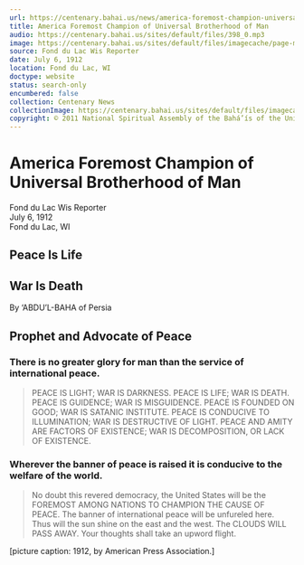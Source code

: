 ```yaml
---
url: https://centenary.bahai.us/news/america-foremost-champion-universal-brotherhood-man
title: America Foremost Champion of Universal Brotherhood of Man
audio: https://centenary.bahai.us/sites/default/files/398_0.mp3
image: https://centenary.bahai.us/sites/default/files/imagecache/page-main-image/images/press_clippings/06-06-1912%20Fond%20du%20Lac%20Wis%20Rprtr%20Amer%20Foremost%20Champion.png
source: Fond du Lac Wis Reporter
date: July 6, 1912
location: Fond du Lac, WI
doctype: website
status: search-only
encumbered: false
collection: Centenary News
collectionImage: https://centenary.bahai.us/sites/default/files/imagecache/theme-image/main_image/abdulbaha-overview-small_0.jpg
copyright: © 2011 National Spiritual Assembly of the Bahá’ís of the United States
---
```



# America Foremost Champion of Universal Brotherhood of Man

Fond du Lac Wis Reporter  
July 6, 1912  
Fond du Lac, WI  



Peace Is Life
-------------

War Is Death
------------

By ‘ABDU’L-BAHA of Persia

Prophet and Advocate of Peace
-----------------------------

### There is no greater glory for man than the service of international peace.

> PEACE IS LIGHT; WAR IS DARKNESS. PEACE IS LIFE; WAR IS DEATH. PEACE IS GUIDENCE; WAR IS MISGUIDENCE. PEACE IS FOUNDED ON GOOD; WAR IS SATANIC INSTITUTE. PEACE IS CONDUCIVE TO ILLUMINATION; WAR IS DESTRUCTIVE OF LIGHT. PEACE AND AMITY ARE FACTORS OF EXISTENCE; WAR IS DECOMPOSITION, OR LACK OF EXISTENCE.

### Wherever the banner of peace is raised it is conducive to the welfare of the world.

> No doubt this revered democracy, the United States will be the FOREMOST AMONG NATIONS TO CHAMPION THE CAUSE OF PEACE. The banner of international peace will be unfureled here. Thus will the sun shine on the east and the west. The CLOUDS WILL PASS AWAY. Your thoughts shall take an upword flight.

\[picture caption: 1912, by American Press Association.\]